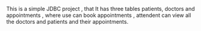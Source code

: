This is a simple JDBC project , that It has three tables patients, doctors and appointments , where use can book appointments , attendent can view all the doctors and patients and their appointments. 
